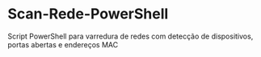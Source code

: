 # Scan-Rede-PowerShell
Script PowerShell para varredura de redes com detecção de dispositivos, portas abertas e endereços MAC

